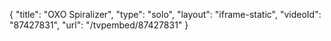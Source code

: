 {
    "title": "OXO Spiralizer",
    "type": "solo",
    "layout": "iframe-static",
    "videoId": "87427831",
    "url": "\/tvpembed\/87427831"
}